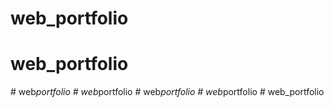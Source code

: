 # web_portfolio
# web_portfolio
#   w e b _ p o r t f o l i o  
 #   w e b _ p o r t f o l i o  
 #   w e b _ p o r t f o l i o  
 #   w e b _ p o r t f o l i o  
 #   w e b _ p o r t f o l i o  
 